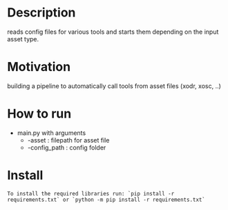 # Description
reads config files for various tools and starts them depending on the input asset type.

# Motivation
building a pipeline to automatically call tools from asset files (xodr, xosc, ..)

# How to run
- main.py with arguments
    - -asset : filepath for asset file
    - -config_path : config folder

# Install
    To install the required libraries run: `pip install -r requirements.txt` or `python -m pip install -r requirements.txt`    